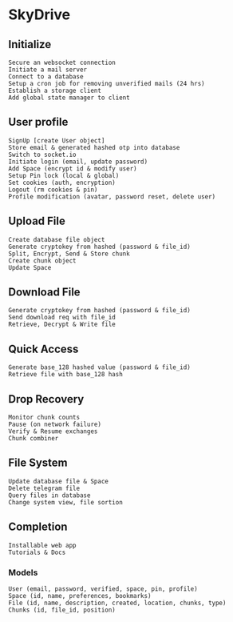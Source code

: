 # SkyDrive

## Initialize

    Secure an websocket connection
    Initiate a mail server
    Connect to a database
    Setup a cron job for removing unverified mails (24 hrs)
    Establish a storage client
    Add global state manager to client

## User profile

    SignUp [create User object]
    Store email & generated hashed otp into database
    Switch to socket.io
    Initiate login (email, update password)
    Add Space (encrypt id & modify user)
    Setup Pin lock (local & global)
    Set cookies (auth, encryption)
    Logout (rm cookies & pin)
    Profile modification (avatar, password reset, delete user)

## Upload File

    Create database file object
    Generate cryptokey from hashed (password & file_id)
    Split, Encrypt, Send & Store chunk
    Create chunk object
    Update Space

## Download File

    Generate cryptokey from hashed (password & file_id)
    Send download req with file_id
    Retrieve, Decrypt & Write file

## Quick Access

    Generate base_128 hashed value (password & file_id)
    Retrieve file with base_128 hash

## Drop Recovery

    Monitor chunk counts
    Pause (on network failure)
    Verify & Resume exchanges
    Chunk combiner

## File System

    Update database file & Space
    Delete telegram file
    Query files in database
    Change system view, file sortion

## Completion

    Installable web app
    Tutorials & Docs

### Models

    User (email, password, verified, space, pin, profile)
    Space (id, name, preferences, bookmarks)
    File (id, name, description, created, location, chunks, type)
    Chunks (id, file_id, position)
